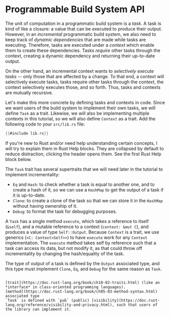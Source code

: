 # Programmable Build System API

The unit of computation in a programmatic build system is a *task*.
A task is kind of like a closure: a value that can be executed to produce their output.
However, in an *incremental* programmatic build system, we also need to keep track of *dynamic dependencies* that are made while tasks are executing.
Therefore, tasks are executed under a *context* which enable them to create these dependencies.
Tasks *require* other tasks through the context, creating a dynamic dependency and returning their up-to-date output.

On the other hand, an incremental context wants to *selectively execute tasks* -- only those that are affected by a change.
To that end, a context will selectively execute tasks, tasks require other tasks through the context, the context selectively executes those, and so forth.
Thus, tasks and contexts are mutually recursive.

Let's make this more concrete by defining tasks and contexts in code.
Since we want users of the build system to implement their own tasks, we will define `Task` as a trait.
Likewise, we will also be implementing multiple contexts in this tutorial, so we will also define `Context` as a trait.
Add the following code to your `src/lib.rs` file:

```rust
{{#include lib.rs}}
```

If you're new to Rust and/or need help understanding certain concepts, I will try to explain them in Rust Help blocks. They are collapsed by default to reduce distraction, clicking the header opens them. See the first Rust Help block below.

The `Task` trait has several supertraits that we will need later in the tutorial to implement incrementality:

* `Eq` and `Hash`: to check whether a task is equal to another one, and to create a hash of it, so we can use a `HashMap` to get the output of a task if it is up-to-date.
* `Clone`: to create a clone of the task so that we can store it in the `HashMap` without having ownership of it.
* `Debug`: to format the task for debugging purposes.

A `Task` has a single method `execute`, which takes a reference to itself (`&self`), and a mutable reference to a context (`context: &mut C`), and produces a value of type `Self::Output`.
Because `Context` is a trait, we use generics (`<C: Context<Self>>`) to have `execute` work for any `Context` implementation.
The `execute` method takes self by reference such that a task can access its data, but not modify it, as that could throw off incrementality by changing the hash/equality of the task.

The type of output of a task is defined by the `Output` associated type, and this type must implement `Clone`, `Eq`, and `Debug` for the same reason as `Task`.




```admonish info title="Rust Help" collapsible=true

[trait](https://doc.rust-lang.org/book/ch10-02-traits.html) (like an *interface* in class-oriented programming languages).
[method](https://doc.rust-lang.org/book/ch05-03-method-syntax.html)
associated type
`Task` is defined with `pub` (public) [visibility](https://doc.rust-lang.org/reference/visibility-and-privacy.html), such that users of the library can implement it. 
```
